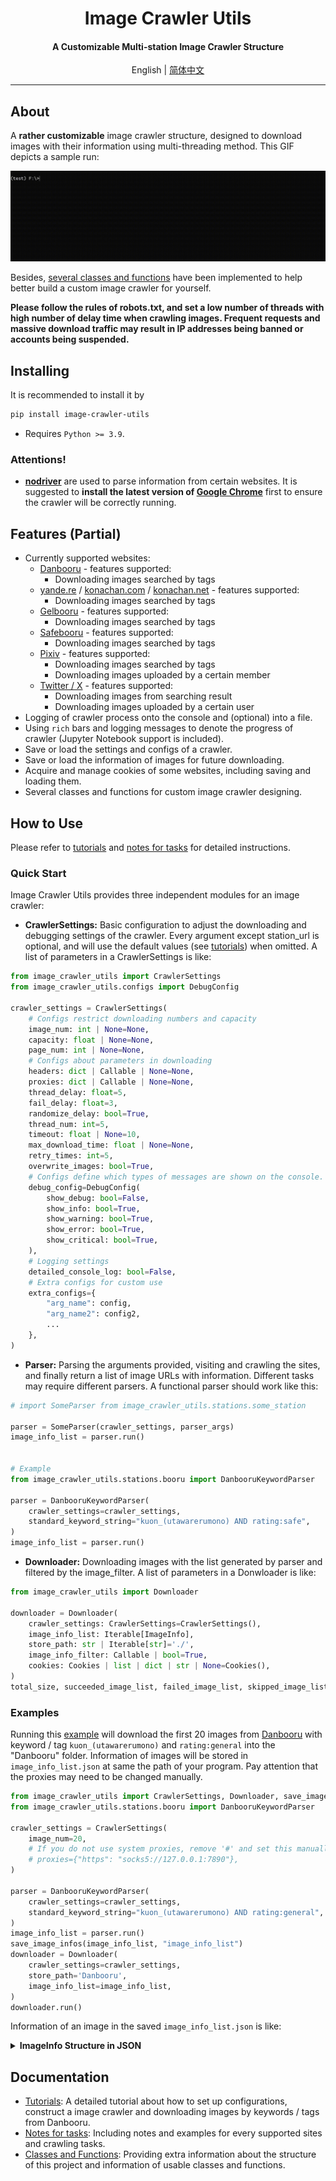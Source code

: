 <h1 align="center">
Image Crawler Utils
</h1>
<h4 align="center">
A Customizable Multi-station Image Crawler Structure
</h4>
<p align="center">
English | <a href="docs/README_zh.md">简体中文</a>
</p>

---

## About

A **rather customizable** image crawler structure, designed to download images with their information using multi-threading method. This GIF depicts a sample run:

![](docs/example.gif)

Besides, [several classes and functions](docs/classes_and_functions.md) have been implemented to help better build a custom image crawler for yourself.

**Please follow the rules of robots.txt, and set a low number of threads with high number of delay time when crawling images. Frequent requests and massive download traffic may result in IP addresses being banned or accounts being suspended.**

## Installing

It is recommended to install it by

```Default
pip install image-crawler-utils
```

+ Requires `Python >= 3.9`.

### Attentions!

+ **[nodriver](https://github.com/ultrafunkamsterdam/nodriver)** are used to parse information from certain websites. It is suggested to **install the latest version of [Google Chrome](https://www.google.com/chrome/)** first to ensure the crawler will be correctly running.

## Features (Partial)

+ Currently supported websites:
  + [Danbooru](https://danbooru.donmai.us/) - features supported:
    + Downloading images searched by tags
  + [yande.re](https://yande.re/) / [konachan.com](https://konachan.com/) / [konachan.net](https://konachan.net/) - features supported:
    + Downloading images searched by tags
  + [Gelbooru](https://gelbooru.com/) - features supported:
    + Downloading images searched by tags
  + [Safebooru](https://safebooru.org/) - features supported:
    + Downloading images searched by tags
  + [Pixiv](https://www.pixiv.net/) - features supported:
    + Downloading images searched by tags
    + Downloading images uploaded by a certain member
  + [Twitter / X](https://x.com/) - features supported:
    + Downloading images from searching result
    + Downloading images uploaded by a certain user
+ Logging of crawler process onto the console and (optional) into a file.
+ Using `rich` bars and logging messages to denote the progress of crawler (Jupyter Notebook support is included).
+ Save or load the settings and configs of a crawler.
+ Save or load the information of images for future downloading.
+ Acquire and manage cookies of some websites, including saving and loading them.
+ Several classes and functions for custom image crawler designing.

## How to Use

Please refer to [tutorials](docs/tutorials.md) and [notes for tasks](docs/notes_for_tasks.md) for detailed instructions.

### Quick Start

Image Crawler Utils provides three independent modules for an image crawler:

+ **CrawlerSettings:** Basic configuration to adjust the downloading and debugging settings of the crawler. Every argument except station_url is optional, and will use the default values (see [tutorials](docs/tutorials.md)) when omitted. A list of parameters in a CrawlerSettings is like:

```Python
from image_crawler_utils import CrawlerSettings
from image_crawler_utils.configs import DebugConfig

crawler_settings = CrawlerSettings(
    # Configs restrict downloading numbers and capacity
    image_num: int | None=None,
    capacity: float | None=None,
    page_num: int | None=None,
    # Configs about parameters in downloading
    headers: dict | Callable | None=None,
    proxies: dict | Callable | None=None,
    thread_delay: float=5,
    fail_delay: float=3,
    randomize_delay: bool=True,
    thread_num: int=5,
    timeout: float | None=10,
    max_download_time: float | None=None,
    retry_times: int=5,
    overwrite_images: bool=True,
    # Configs define which types of messages are shown on the console.
    debug_config=DebugConfig(
        show_debug: bool=False,
        show_info: bool=True,
        show_warning: bool=True,
        show_error: bool=True,
        show_critical: bool=True,
    ),
    # Logging settings
    detailed_console_log: bool=False,
    # Extra configs for custom use
    extra_configs={
        "arg_name": config, 
        "arg_name2": config2, 
        ...
    },
)
```

+ **Parser:** Parsing the arguments provided, visiting and crawling the sites, and finally return a list of image URLs with information. Different tasks may require different parsers. A functional parser should work like this:

```Python
# import SomeParser from image_crawler_utils.stations.some_station

parser = SomeParser(crawler_settings, parser_args)
image_info_list = parser.run()


# Example
from image_crawler_utils.stations.booru import DanbooruKeywordParser

parser = DanbooruKeywordParser(
    crawler_settings=crawler_settings,
    standard_keyword_string="kuon_(utawarerumono) AND rating:safe",
)
image_info_list = parser.run()
```

+ **Downloader:** Downloading images with the list generated by parser and filtered by the image_filter. A list of parameters in a Donwloader is like:

```Python
from image_crawler_utils import Downloader

downloader = Downloader(
    crawler_settings: CrawlerSettings=CrawlerSettings(),
    image_info_list: Iterable[ImageInfo],
    store_path: str | Iterable[str]='./',
    image_info_filter: Callable | bool=True,
    cookies: Cookies | list | dict | str | None=Cookies(),
)
total_size, succeeded_image_list, failed_image_list, skipped_image_list = downloader.run()
```

### Examples

Running this [example](examples/example.py) will download the first 20 images from [Danbooru](https://danbooru.donmai.us/) with keyword / tag `kuon_(utawarerumono)` and `rating:general` into the "Danbooru" folder. Information of images will be stored in `image_info_list.json` at same the path of your program. Pay attention that the proxies may need to be changed manually.

```Python
from image_crawler_utils import CrawlerSettings, Downloader, save_image_infos
from image_crawler_utils.stations.booru import DanbooruKeywordParser

crawler_settings = CrawlerSettings(
    image_num=20,
    # If you do not use system proxies, remove '#' and set this manually
    # proxies={"https": "socks5://127.0.0.1:7890"},
)

parser = DanbooruKeywordParser(
    crawler_settings=crawler_settings,
    standard_keyword_string="kuon_(utawarerumono) AND rating:general",
)
image_info_list = parser.run()
save_image_infos(image_info_list, "image_info_list")
downloader = Downloader(
    crawler_settings=crawler_settings,
    store_path='Danbooru',
    image_info_list=image_info_list,
)
downloader.run()
```

Information of an image in the saved `image_info_list.json` is like:

<details>
<summary><b>ImageInfo Structure in JSON</b></summary>

```json
{
    "url": "https://cdn.donmai.us/original/cd/91/cd91f0000b9574bf142d125a1e886e5c.png",
    "name": "Danbooru 4994142 cd91f0000b9574bf142d125a1e886e5c.png",
    "info": {
        "info": {
            "id": 4994142,
            "created_at": "2021-12-21T08:02:13.706-05:00",
            "uploader_id": 772564,
            "score": 10,
            "source": "https://i.pximg.net/img-original/img/2020/08/11/12/41/43/83599609_p0.png",
            "md5": "cd91f0000b9574bf142d125a1e886e5c",
            "last_comment_bumped_at": null,
            "rating": "s",
            "image_width": 2000,
            "image_height": 2828,
            "tag_string": "1girl absurdres animal_ears black_eyes black_hair coat grabbing_own_breast hair_ornament hairband highres holding holding_mask japanese_clothes kuon_(utawarerumono) long_hair looking_at_viewer mask ponytail shirokuro_neko_(ouma_haruka) smile solo utawarerumono utawarerumono:_itsuwari_no_kamen",
            "fav_count": 10,
            "file_ext": "png",
            "last_noted_at": null,
            "parent_id": null,
            "has_children": false,
            "approver_id": null,
            "tag_count_general": 17,
            "tag_count_artist": 1,
            "tag_count_character": 1,
            "tag_count_copyright": 2,
            "file_size": 4527472,
            "up_score": 10,
            "down_score": 0,
            "is_pending": false,
            "is_flagged": false,
            "is_deleted": false,
            "tag_count": 23,
            "updated_at": "2024-07-10T12:21:31.782-04:00",
            "is_banned": false,
            "pixiv_id": 83599609,
            "last_commented_at": null,
            "has_active_children": false,
            "bit_flags": 0,
            "tag_count_meta": 2,
            "has_large": true,
            "has_visible_children": false,
            "media_asset": {
                "id": 5056745,
                "created_at": "2021-12-21T08:02:04.132-05:00",
                "updated_at": "2023-03-02T04:43:15.608-05:00",
                "md5": "cd91f0000b9574bf142d125a1e886e5c",
                "file_ext": "png",
                "file_size": 4527472,
                "image_width": 2000,
                "image_height": 2828,
                "duration": null,
                "status": "active",
                "file_key": "nxj2jBet8",
                "is_public": true,
                "pixel_hash": "5d34bcf53ddde76fd723f29aae5ebc53",
                "variants": [
                    {
                        "type": "180x180",
                        "url": "https://cdn.donmai.us/180x180/cd/91/cd91f0000b9574bf142d125a1e886e5c.jpg",
                        "width": 127,
                        "height": 180,
                        "file_ext": "jpg"
                    },
                    {
                        "type": "360x360",
                        "url": "https://cdn.donmai.us/360x360/cd/91/cd91f0000b9574bf142d125a1e886e5c.jpg",
                        "width": 255,
                        "height": 360,
                        "file_ext": "jpg"
                    },
                    {
                        "type": "720x720",
                        "url": "https://cdn.donmai.us/720x720/cd/91/cd91f0000b9574bf142d125a1e886e5c.webp",
                        "width": 509,
                        "height": 720,
                        "file_ext": "webp"
                    },
                    {
                        "type": "sample",
                        "url": "https://cdn.donmai.us/sample/cd/91/sample-cd91f0000b9574bf142d125a1e886e5c.jpg",
                        "width": 850,
                        "height": 1202,
                        "file_ext": "jpg"
                    },
                    {
                        "type": "original",
                        "url": "https://cdn.donmai.us/original/cd/91/cd91f0000b9574bf142d125a1e886e5c.png",
                        "width": 2000,
                        "height": 2828,
                        "file_ext": "png"
                    }
                ]
            },
            "tag_string_general": "1girl animal_ears black_eyes black_hair coat grabbing_own_breast hair_ornament hairband holding holding_mask japanese_clothes long_hair looking_at_viewer mask ponytail smile solo",
            "tag_string_character": "kuon_(utawarerumono)",
            "tag_string_copyright": "utawarerumono utawarerumono:_itsuwari_no_kamen",
            "tag_string_artist": "shirokuro_neko_(ouma_haruka)",
            "tag_string_meta": "absurdres highres",
            "file_url": "https://cdn.donmai.us/original/cd/91/cd91f0000b9574bf142d125a1e886e5c.png",
            "large_file_url": "https://cdn.donmai.us/sample/cd/91/sample-cd91f0000b9574bf142d125a1e886e5c.jpg",
            "preview_file_url": "https://cdn.donmai.us/180x180/cd/91/cd91f0000b9574bf142d125a1e886e5c.jpg"
        },
        "family_group": null,
        "tags": [
            "1girl",
            "absurdres",
            "animal_ears",
            "black_eyes",
            "black_hair",
            "coat",
            "grabbing_own_breast",
            "hair_ornament",
            "hairband",
            "highres",
            "holding",
            "holding_mask",
            "japanese_clothes",
            "kuon_(utawarerumono)",
            "long_hair",
            "looking_at_viewer",
            "mask",
            "ponytail",
            "shirokuro_neko_(ouma_haruka)",
            "smile",
            "solo",
            "utawarerumono",
            "utawarerumono:_itsuwari_no_kamen"
        ],
        "tags_class": {
            "1girl": "general",
            "animal_ears": "general",
            "black_eyes": "general",
            "black_hair": "general",
            "coat": "general",
            "grabbing_own_breast": "general",
            "hair_ornament": "general",
            "hairband": "general",
            "holding": "general",
            "holding_mask": "general",
            "japanese_clothes": "general",
            "long_hair": "general",
            "looking_at_viewer": "general",
            "mask": "general",
            "ponytail": "general",
            "smile": "general",
            "solo": "general",
            "kuon_(utawarerumono)": "character",
            "utawarerumono": "copyright",
            "utawarerumono:_itsuwari_no_kamen": "copyright",
            "shirokuro_neko_(ouma_haruka)": "artist",
            "absurdres": "meta",
            "highres": "meta"
        }
    },
    "backup_urls": [
        "https://i.pximg.net/img-original/img/2020/08/11/12/41/43/83599609_p0.png"
    ]
}
```

</details>

## Documentation

+ [Tutorials](docs/tutorials.md): A detailed tutorial about how to set up configurations, construct a image crawler and downloading images by keywords / tags from Danbooru.
+ [Notes for tasks](docs/notes_for_tasks.md): Including notes and examples for every supported sites and crawling tasks.
+ [Classes and Functions](docs/classes_and_functions.md): Providing extra information about the structure of this project and information of usable classes and functions.
